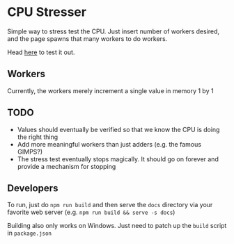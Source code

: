 # CPU Stresser
Simple way to stress test the CPU. Just insert number of workers desired, and
the page spawns that many workers to do workers.

Head [here](https://tangx246.github.io/cpustresser/index.html) to test it out.

## Workers
Currently, the workers merely increment a single value in memory 1 by 1

## TODO
- Values should eventually be verified so that we know the CPU is doing
the right thing
- Add more meaningful workers than just adders (e.g. the famous GIMPS?)
- The stress test eventually stops magically. It should go on forever and provide a mechanism for stopping

## Developers
To run, just do `npm run build` and then serve the `docs` directory
via your favorite web server (e.g. `npm run build && serve -s docs`)

Building also only works on Windows. Just need to patch up the `build` script
in `package.json`
